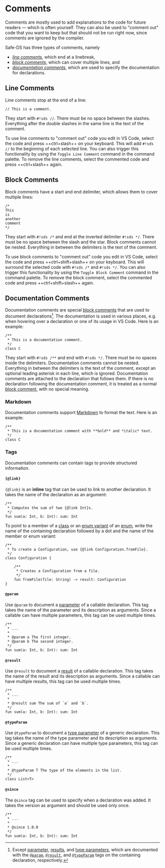 # Comments

Comments are mostly used to add explanations to the code for future readers — which is often yourself. They can also be
used to "comment out" code that you want to keep but that should not be run right now, since comments are ignored by the
compiler.

Safe-DS has three types of comments, namely

* [_line comments_](#line-comments), which end at a linebreak,
* [_block comments_](#block-comments), which can cover multiple lines, and
* [_documentation comments_](#documentation-comments), which are used to specify the documentation for declarations.

## Line Comments

Line comments stop at the end of a line:

```sds
// This is a comment.
```

They start with `#!sds //`. There must be no space between the slashes. Everything after the double slashes in the same
line is the text of the comment.

To use line comments to "comment out" code you edit in VS Code, select the code and press ++ctrl+slash++ on your
keyboard. This will add `#!sds //` to the beginning of each selected line. You can also trigger this functionality by
using the `Toggle Line Comment` command in the command palette. To remove the line comments, select the commented code
and press ++ctrl+slash++ again.

## Block Comments

Block comments have a start and end delimiter, which allows them to cover multiple lines:

```sds
/*
This
is
another
comment
*/
```

They start with `#!sds /*` and end at the inverted delimiter `#!sds */`. There must be no space between the slash
and the star. Block comments cannot be nested. Everything in between the delimiters is the text of the comment.

To use block comments to "comment out" code you edit in VS Code, select the code and press ++ctrl+shift+slash++ on your
keyboard. This will surround the selected code with `#!sds /*` and `#!sds */`. You can also trigger this functionality
by using the `Toggle Block Comment` command in the command palette. To remove the block comment, select the commented
code and press ++ctrl+shift+slash++ again.

## Documentation Comments

Documentation comments are special [block comments](#block-comments) that are used to document declarations[^1]. The
documentation is used in various places, e.g. when hovering over a declaration or one of its usage in VS Code. Here is
an example:

```sds
/**
 * This is a documentation comment.
 */
class C
```

They start with `#!sds /**` and end with `#!sds */`. There must be no spaces inside the delimiters. Documentation
comments cannot be nested. Everything in between the delimiters is the text of the comment, except an optional leading
asterisk in each line, which is ignored. Documentation comments are attached to the declaration that follows them. If
there is no declaration following the documentation comment, it is treated as a normal [block comment](#block-comments),
with no special meaning.

### Markdown

Documentation comments support [Markdown](https://www.markdownguide.org/) to format the text. Here is an example:

```sds hl_lines="2"
/**
 * This is a documentation comment with **bold** and *italic* text.
 */
class C
```

### Tags

Documentation comments can contain tags to provide structured information.

#### `{@link}`

`{@link}` is an **inline** tag that can be used to link to another declaration. It takes the name of the declaration as
an argument:

```sds hl_lines="2"
/**
 * Computes the sum of two {@link Int}s.
 */
fun sum(a: Int, b: Int): sum: Int
```

To point to a member of a [class][class] or an [enum variant][enum-variant] of an [enum][enum], write the name of the
containing declaration followed by a dot and the name of the member or enum variant:

```sds hl_lines="2"
/**
 * To create a Configuration, use {@link Configuration.fromFile}.
 */
class Configuration {

    /**
     * Creates a Configuration from a file.
     */
    fun fromFile(file: String) -> result: Configuration
}
```

#### `@param`

Use `@param` to document a [parameter][parameter] of a callable declaration. This tag takes the name of the parameter
and its description as arguments. Since a callable can have multiple parameters, this tag can be used multiple times.

```sds  hl_lines="4 5"
/**
 * ...
 *
 * @param a The first integer.
 * @param b The second integer.
 */
fun sum(a: Int, b: Int): sum: Int
```

#### `@result`

Use `@result` to document a [result][result] of a callable declaration. This tag takes the name of the result and its
description as arguments. Since a callable can have multiple results, this tag can be used multiple times.

```sds hl_lines="4"
/**
 * ...
 *
 * @result sum The sum of `a` and `b`.
 */
fun sum(a: Int, b: Int): sum: Int
```

#### `@typeParam`

Use `@typeParam` to document a [type parameter][type-parameter] of a generic declaration. This tag takes the name of the
type parameter and its description as arguments. Since a generic declaration can have multiple type parameters, this
tag can be used multiple times.

```sds hl_lines="4"
/**
 * ...
 *
 * @typeParam T The type of the elements in the list.
 */
class List<T>
```

#### `@since`

The `@since` tag can be used to specify when a declaration was added. It takes the version as argument and should be
used only once.

```sds hl_lines="4"
/**
 * ...
 *
 * @since 1.0.0
 */
fun sum(a: Int, b: Int): sum: Int
```

[^1]: Except [parameter][parameter], [results][result], and [type parameters][type-parameter], which are documented with
the [`@param`](#param), [`@result`](#result), and [`@typeParam`](#typeparam) tags on the containing declaration,
respectively.

[class]: classes.md
[enum]: enumerations.md
[enum-variant]: enumerations.md#enum-variants
[parameter]: parameters.md
[result]: results.md
[type-parameter]: type-parameters.md
